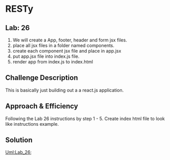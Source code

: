 # RESTy

## Lab: 26
1. We will create a App, footer, header and form jsx files. 
2. place all jsx files in a folder named components. 
3. create each component jsx file and place in app.jsx
4. put app.jsx file into index.js file. 
5. render app from index.js to index.html



## Challenge Description
This is basically just building out a a react.js application.  

## Approach & Efficiency
Following the Lab 26 instructions by step 1 - 5. 
Create index html file to look like instructions example. 

## Solution

[Uml:Lab_26]('./uml/uml-26.png');
